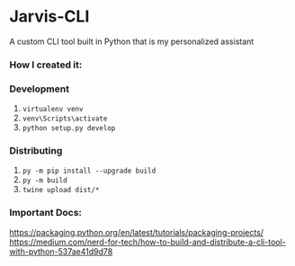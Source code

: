 # Jarvis-CLI

A custom CLI tool built in Python that is my personalized assistant

### How I created it:

### Development

1. `virtualenv venv`
2. `venv\Scripts\activate`
3. `python setup.py develop`

### Distributing

1. `py -m pip install --upgrade build`
2. `py -m build`
3. `twine upload dist/*`

### Important Docs:

https://packaging.python.org/en/latest/tutorials/packaging-projects/
https://medium.com/nerd-for-tech/how-to-build-and-distribute-a-cli-tool-with-python-537ae41d9d78
